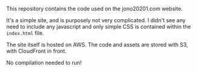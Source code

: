 This repository contains the code used on the jono20201.com website.

It's a simple site, and is purposely not very complicated. I didn't see any need to include any javascript and only simple CSS is contained within the `index.html` file.

The site itself is hosted on AWS. The code and assets are stored with S3, with CloudFront in front.

No compilation needed to run!